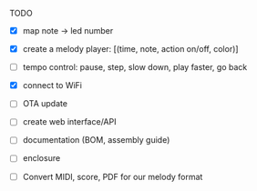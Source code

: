 TODO

  - [x] map note -> led number
  - [x] create a melody player: \[(time, note, action on/off, color)\]
  - [ ] tempo control: pause, step, slow down, play faster, go back

  - [x] connect to WiFi
  - [ ] OTA update  
  - [ ] create web interface/API
  - [ ] documentation (BOM, assembly guide)
  - [ ] enclosure

  - [ ] Convert MIDI, score, PDF for our melody format
